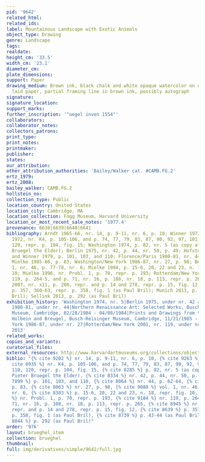 ```yaml
---
pid: '9642'
related_html: 
related_ids: 
label: Mountainous Landscape with Exotic Animals
object_type: Drawing
genre: Landscape
tags: 
realdate: 
height_cm: '33.5'
width_cm: '23.1'
diameter_cm: 
plate_dimensions: 
support: Paper
drawing_medium: Brown ink, black chalk and white opaque watercolor on off-white antique
  laid paper, partial framing line in brown ink, possibly autograph
signature: 
signature_location: 
support_marks: 
further_inscription: '"uegel inven 1554"'
collaborators: 
collaborator_notes: 
collectors_patrons: 
print_type: 
print_notes: 
printmaker: 
publisher: 
states: 
our_attribution: 
other_attribution_authorities: 'Bailey/Walker cat. #CAMB.FG.2'
ertz_1979: 
ertz_2008: 
bailey_walker: CAMB.FG.2
hollstein_no: 
collection_type: Public
location_country: United States
location_city: Cambridge, MA
location_collection: Fogg Museum, Harvard University
location_or_most_recent_sale_notes: '1977.4'
provenance: 6638|6639|6640|6641
bibliography: Arndt 1965-66, nr. 14, p. 9-11, nr. 6, p. 10; Winner 1972, p. 141; Arndt
  1972, nr. K4, p. 105-106, and p. 74, 77, 79, 83, 87, 90, 92, 97, 101, 104, 110,
  120, repr. p. 104, fig. 15; Washington 1974, p. 82, nr. 5 (as copy after lost Pieter
  Bruegel the Elder); Berlin 1975, nr. 42, p. 44, nr. 50, p. 49; Hofstede in Simson
  and Winner 1979, p. 101, 103, and 110; Florence/Paris 1980-81, nr. 44, p. 62-64;
  Mielke 1985-86, p. 83; Washington/New York 1986-87, nr. 27, p. 98; Boon 1992, vol.
  1, nr. 46, p. 77-78, nr. 6; Mielke 1994, p. 15-6, 20, 22 and 23, n. 18, repr. fig.
  10; Mielke 1996, nr. Probl. 1, p. 70, repr. p. 193; Rotterdam/New York 2001, nr.
  119, p. 264-5, and p. 71, nr. 16, p. 108, nr. 18, p. 113, repr. p. 265; Sellink
  2007, nr. x11, p. 280, repr. and p. 14 and 278, repr. p. 15, fig. 12; Ruby 2012,
  p. 357, 360-63, repr. p. 358, fig. 1 (as Paul Bril); Munich 2013, p. 43-44 (as Paul
  Bril); Sellink 2013, p. 292 (as Paul Bril)
exhibition_history: 'Washington 1974, nr. 5|Berlin 1975, under nr. 42 and 50|Florence/Paris
  1980-81, under nr. 44|Northern Renaissance Art: Selected Works, Busch-Reisinger
  Museum, Cambridge, 02/28/1984 - 04/08/1984|Prints and Drawings from the Time of
  Holbein and Breugel, Busch-Reisinger Museum, Cambridge, 11/21/1985 - 01/12/1986|Washington/New
  York 1986-87, under nr. 27|Rotterdam/New York 2001, nr. 119, under nr. 16 and 18|Munich
  2013'
related_works: 
copies_and_variants: 
curatorial_files: 
external_resources: http://www.harvardartmuseums.org/collections/object/296001?position=0
biblio: "{% cite 9202 %} nr. 14, p. 9-11, nr. 6, p. 10, {% cite 9263 %} p. 141, {%
  cite 8935 %} nr. K4, p. 105-106, and p. 74, 77, 79, 83, 87, 90, 92, 97, 101, 104,
  110, 120, repr. p. 104, fig. 15, {% cite 8285 %} p. 82, nr. 5 (as copy after lost
  Pieter Bruegel the Elder), {% cite 8334 %} nr. 42, p. 44, nr. 50, p. 49, {% cite
  7899 %} p. 101, 103, and 110, {% cite 8064 %} nr. 44, p. 62-64, {% cite 9301 %}
  p. 83, {% cite 8063 %} nr. 27, p. 98, {% cite 9080 %} vol. 1, nr. 46, p. 77-78,
  nr. 6, {% cite 8383 %} p. 15-6, 20, 22 and 23, n. 18, repr. fig. 10, {% cite 8411
  %} nr. Probl. 1, p. 70, repr. p. 193, {% cite 9184 %} nr. 119, p. 264-5, and p.
  71, nr. 16, p. 108, nr. 18, p. 113, repr. p. 265, {% cite 8945 %} nr. x11, p. 280,
  repr. and p. 14 and 278, repr. p. 15, fig. 12, {% cite 8639 %} p. 357, 360-63, repr.
  p. 358, fig. 1 (as Paul Bril), {% cite 8739 %} p. 43-44 (as Paul Bril), {% cite
  8844 %} p. 292 (as Paul Bril)"
order: '976'
layout: brueghel_item
collection: brueghel
thumbnail: 
full: img/derivatives/simple/9642/full.jpg
---
```

